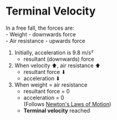 # Terminal Velocity

In a free fall, the forces are: \
\- Weight - downwards force \
\- Air resistance - upwards force

1. Initially, acceleration is 9.8 m/s²
    - resultant (downwards) force
2. When velocity ⬆, air resistance ⬆
    - resultant force ⬇
    - acceleration ⬇
3. When weight = air resistance
    - resultant force = 0
    - acceleration = 0 \
      (Follows [Newton's Laws of Motion](./newtons-laws-of-motion.md#first-law))
    - **Terminal velocity** reached
